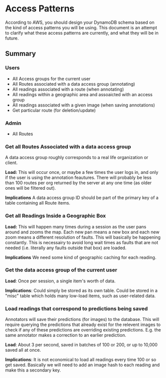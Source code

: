# Access Patterns

According to AWS, you should design your DynamoDB schema based on the kind of access patterns you will be using. This document is an attempt to clarify what these access patterns are currently, and what they will be in future.

## Summary

### Users
- All Access groups for the current user
- All Routes associated with a data access group (annotating)
- All readings associated with a route (when annotating)
- All readings within a geographic area and assoaicted with an access group
- All readings associated with a given image (when saving annotations)
- Get particular route (for deletion/update)

### Admin
- All Routes


### Get all Routes Associated with a data access group

A data access group roughly corresponds to a real life organization or client.

**Load:** This will occur once, or maybe a few times the user logs in, and only if the user is using the annotation feautures. There will probably be less than 100 routes per org returned by the server at any one time (as older ones will be filtered out).

**Implications** A data access group ID should be part of the primary key of a table containing all Route items.

### Get all Readings Inside a Geographic Box

**Load:** This will happen many times during a session as the user pans around and zooms the map. Each new pan means a new box and each new zoom means a different resolution of faults. This will basically be happening constantly. This is necessairy to avoid long wait times as faults that are not needed (i.e. literally any faults outside that box) are loaded.

**Implications** We need some kind of geographic caching for each reading.

### Get the data access group of the current user

**Load**: Once per session, a single item's worth of data.

**Implications**: Could simply be stored as its own table. Could be stored in a "misc" table which holds many low-load items, such as user-related data.

### Load readings that correspond to predictions being saved

Annotators will save their predictions (for images) to the database. This will require querying the predictions that already exist for the relevent images to check if any of these predictions are overriding existing predictions. E.g. the same annotator makes a correction to an earlier prediction.

**Load**: About 3 per second, saved in batches of 100 or 200, or up to 10,000 saved all at once.

**Implications**: It is not economical to load all readings every time 100 or so get saved. Basically we will need to add an image hash to each reading and make this a secondary key.

